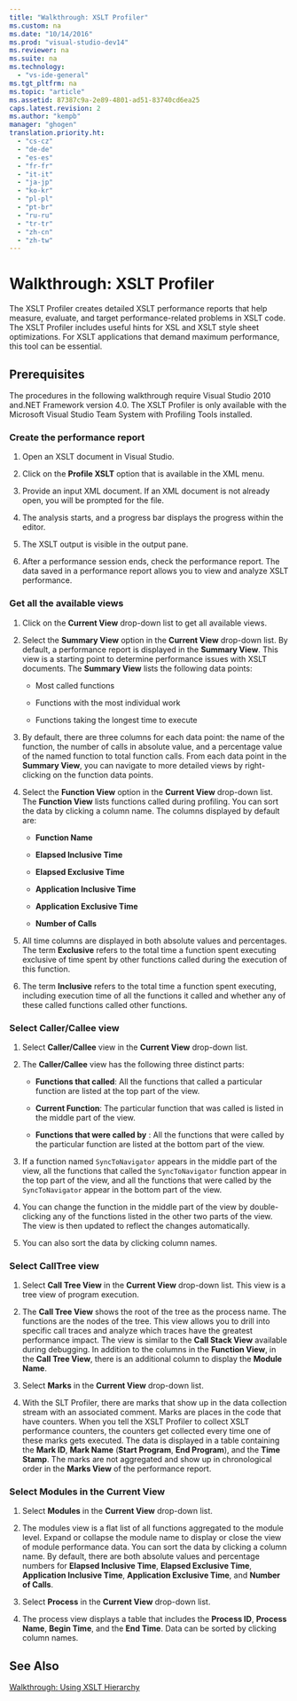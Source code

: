 ```yaml
---
title: "Walkthrough: XSLT Profiler"
ms.custom: na
ms.date: "10/14/2016"
ms.prod: "visual-studio-dev14"
ms.reviewer: na
ms.suite: na
ms.technology: 
  - "vs-ide-general"
ms.tgt_pltfrm: na
ms.topic: "article"
ms.assetid: 87387c9a-2e89-4801-ad51-83740cd6ea25
caps.latest.revision: 2
ms.author: "kempb"
manager: "ghogen"
translation.priority.ht: 
  - "cs-cz"
  - "de-de"
  - "es-es"
  - "fr-fr"
  - "it-it"
  - "ja-jp"
  - "ko-kr"
  - "pl-pl"
  - "pt-br"
  - "ru-ru"
  - "tr-tr"
  - "zh-cn"
  - "zh-tw"
---
```

# Walkthrough: XSLT Profiler
The XSLT Profiler creates detailed XSLT performance reports that help measure, evaluate, and target performance-related problems in XSLT code. The XSLT Profiler includes useful hints for XSL and XSLT style sheet optimizations. For XSLT applications that demand maximum performance, this tool can be essential.  
  
## Prerequisites  
 The procedures in the following walkthrough require Visual Studio 2010 and.NET Framework version 4.0. The XSLT Profiler is only available with the Microsoft Visual Studio Team System with Profiling Tools installed.  
  
### Create the performance report  
  
1.  Open an XSLT document in Visual Studio.  
  
2.  Click on the **Profile XSLT** option that is available in the XML menu.  
  
3.  Provide an input XML document. If an XML document is not already open, you will be prompted for the file.  
  
4.  The analysis starts, and a progress bar displays the progress within the editor.  
  
5.  The XSLT output is visible in the output pane.  
  
6.  After a performance session ends, check the performance report. The data saved in a performance report allows you to view and analyze XSLT performance.  
  
### Get all the available views  
  
1.  Click on the **Current View** drop-down list to get all available views.  
  
2.  Select the **Summary View** option in the **Current View** drop-down list. By default, a performance report is displayed in the **Summary View**. This view is a starting point to determine performance issues with XSLT documents. The **Summary View** lists the following data points:  
  
    -   Most called functions  
  
    -   Functions with the most individual work  
  
    -   Functions taking the longest time to execute  
  
3.  By default, there are three columns for each data point: the name of the function, the number of calls in absolute value, and a percentage value of the named function to total function calls. From each data point in the **Summary View**, you can navigate to more detailed views by right-clicking on the function data points.  
  
4.  Select the **Function View** option in the **Current View** drop-down list. The **Function View** lists functions called during profiling. You can sort the data by clicking a column name. The columns displayed by default are:  
  
    -   **Function Name**  
  
    -   **Elapsed Inclusive Time**  
  
    -   **Elapsed Exclusive Time**  
  
    -   **Application Inclusive Time**  
  
    -   **Application Exclusive Time**  
  
    -   **Number of Calls**  
  
5.  All time columns are displayed in both absolute values and percentages. The term **Exclusive** refers to the total time a function spent executing exclusive of time spent by other functions called during the execution of this function.  
  
6.  The term **Inclusive** refers to the total time a function spent executing, including execution time of all the functions it called and whether any of these called functions called other functions.  
  
### Select Caller/Callee view  
  
1.  Select **Caller/Callee** view in the **Current View** drop-down list.  
  
2.  The **Caller/Callee** view has the following three distinct parts:  
  
    -   **Functions that called**: All the functions that called a particular function are listed at the top part of the view.  
  
    -   **Current Function**: The particular function that was called is listed in the middle part of the view.  
  
    -   **Functions that were called by** : All the functions that were called by the particular function are listed at the bottom part of the view.  
  
3.  If a function named `SyncToNavigator` appears in the middle part of the view, all the functions that called the `SyncToNavigator` function appear in the top part of the view, and all the functions that were called by the `SyncToNavigator` appear in the bottom part of the view.  
  
4.  You can change the function in the middle part of the view by double-clicking any of the functions listed in the other two parts of the view. The view is then updated to reflect the changes automatically.  
  
5.  You can also sort the data by clicking column names.  
  
### Select CallTree view  
  
1.  Select **Call Tree View** in the **Current View** drop-down list. This view is a tree view of program execution.  
  
2.  The **Call Tree View** shows the root of the tree as the process name. The functions are the nodes of the tree. This view allows you to drill into specific call traces and analyze which traces have the greatest performance impact. The view is similar to the **Call Stack View** available during debugging. In addition to the columns in the **Function View**, in the **Call Tree View**, there is an additional column to display the **Module Name**.  
  
3.  Select **Marks** in the **Current View** drop-down list.  
  
4.  With the SLT Profiler, there are marks that show up in the data collection stream with an associated comment. Marks are places in the code that have counters. When you tell the XSLT Profiler to collect XSLT performance counters, the counters get collected every time one of these marks gets executed. The data is displayed in a table containing the **Mark ID**, **Mark Name** (**Start Program**, **End Program**), and the **Time Stamp**. The marks are not aggregated and show up in chronological order in the **Marks View** of the performance report.  
  
### Select Modules in the Current View  
  
1.  Select **Modules** in the **Current View** drop-down list.  
  
2.  The modules view is a flat list of all functions aggregated to the module level. Expand or collapse the module name to display or close the view of module performance data. You can sort the data by clicking a column name. By default, there are both absolute values and percentage numbers for **Elapsed Inclusive Time**, **Elapsed Exclusive Time**, **Application Inclusive Time**, **Application Exclusive Time**, and **Number of Calls**.  
  
3.  Select **Process** in the **Current View** drop-down list.  
  
4.  The process view displays a table that includes the **Process ID**, **Process Name**, **Begin Time**, and the **End Time**. Data can be sorted by clicking column names.  
  
## See Also  
 [Walkthrough: Using XSLT Hierarchy](../reference/walkthrough--using-xslt-hierarchy.md)
